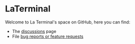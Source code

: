 # LaTerminal

Welcome to La Terminal's space on GitHub, here you can find:

* The
[discussions](https://github.com/xibbon/LaTerminal/discussions) page
* File [bug reports or feature requests](https://github.com/xibbon/LaTerminal/issues)

